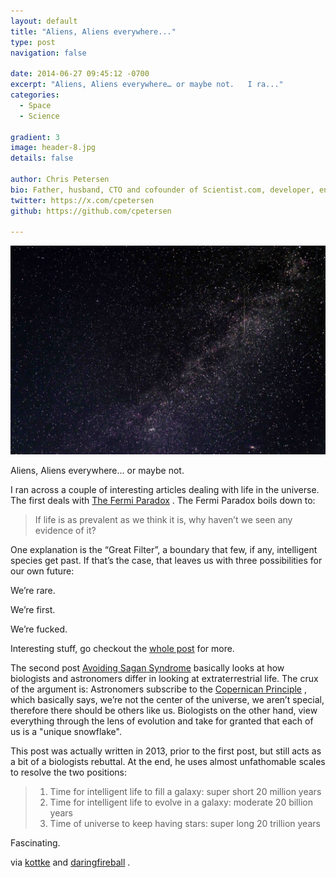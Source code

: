 ```yaml
---
layout: default
title: "Aliens, Aliens everywhere..."
type: post
navigation: false

date: 2014-06-27 09:45:12 -0700
excerpt: "Aliens, Aliens everywhere… or maybe not.   I ra..."
categories:
  - Space
  - Science

gradient: 3
image: header-8.jpg
details: false

author: Chris Petersen
bio: Father, husband, CTO and cofounder of Scientist.com, developer, entrepreneur and technologist.
twitter: https://x.com/cpetersen
github: https://github.com/cpetersen

---
```



  ![Stars-small.jpg](/assets/import/31f59b22ea4052244849c0ebe6cffd02.jpg)  

 Aliens, Aliens everywhere… or maybe not.

 I ran across a couple of interesting articles dealing with life in the universe. The first deals with    [The Fermi Paradox](http://waitbutwhy.com/2014/05/fermi-paradox.html) . The Fermi Paradox boils down to:

 >  If life is as prevalent as we think it is, why haven’t we seen any evidence of it?

 One explanation is the “Great Filter”, a boundary that few, if any, intelligent species get past. If that’s the case, that leaves us with three possibilities for our own future:

 We’re rare.

 We’re first.

 We’re fucked.   

 Interesting stuff, go checkout the  [whole post](http://waitbutwhy.com/2014/05/fermi-paradox.html)  for more.

 The second post    [Avoiding Sagan Syndrome](http://praxtime.com/2013/11/25/sagan-syndrome-pay-heed-to-biologists-about-et/)  basically looks at how biologists and astronomers differ in looking at extraterrestrial life. The crux of the argument is: Astronomers subscribe to the  [Copernican Principle](http://en.wikipedia.org/wiki/Copernican_principle) , which basically says, we’re not the center of the universe, we aren’t special, therefore there should be others like us. Biologists on the other hand, view everything through the lens of evolution and take for granted that each of us is a "unique snowflake".

 This post was actually written in 2013, prior to the first post, but still acts as a bit of a biologists rebuttal. At the end, he uses almost unfathomable scales to resolve the two positions:

 >
 >  1. Time for intelligent life to fill a galaxy: super short 20 million years
 >  1. Time for intelligent life to evolve in a galaxy: moderate 20 billion years
 >  1. Time of universe to keep having stars: super long 20 trillion years

 Fascinating.

 via   [kottke](http://kottke.org/14/06/what-else-is-out-there)   and   [daringfireball](http://daringfireball.net/linked/2014/06/26/avoiding-sagan-syndrome) .
